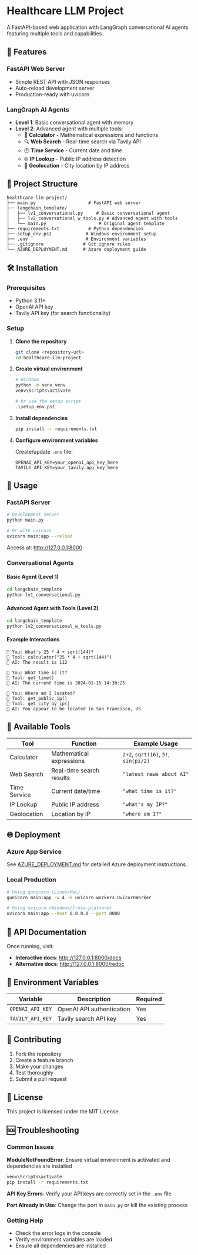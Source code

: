 # Healthcare LLM Project

A FastAPI-based web application with LangGraph conversational AI agents featuring multiple tools and capabilities.

## 🚀 Features

### FastAPI Web Server
- Simple REST API with JSON responses
- Auto-reload development server
- Production-ready with uvicorn

### LangGraph AI Agents
- **Level 1**: Basic conversational agent with memory
- **Level 2**: Advanced agent with multiple tools:
  - 🧮 **Calculator** - Mathematical expressions and functions
  - 🔍 **Web Search** - Real-time search via Tavily API
  - 🕐 **Time Service** - Current date and time
  - 🌐 **IP Lookup** - Public IP address detection
  - 📍 **Geolocation** - City location by IP address

## 📁 Project Structure

```
healthcare-llm-project/
├── main.py                    # FastAPI web server
├── langchain_template/
│   ├── lv1_conversational.py     # Basic conversational agent
│   ├── lv2_conversational_w_tools.py # Advanced agent with tools
│   └── main.py                    # Original agent template
├── requirements.txt           # Python dependencies
├── setup_env.ps1             # Windows environment setup
├── .env                      # Environment variables
├── .gitignore               # Git ignore rules
└── AZURE_DEPLOYMENT.md      # Azure deployment guide
```

## 🛠 Installation

### Prerequisites
- Python 3.11+
- OpenAI API key
- Tavily API key (for search functionality)

### Setup

1. **Clone the repository**
   ```bash
   git clone <repository-url>
   cd healthcare-llm-project
   ```

2. **Create virtual environment**
   ```bash
   # Windows
   python -m venv venv
   venv\Scripts\activate
   
   # Or use the setup script
   .\setup_env.ps1
   ```

3. **Install dependencies**
   ```bash
   pip install -r requirements.txt
   ```

4. **Configure environment variables**
   
   Create/update `.env` file:
   ```env
   OPENAI_API_KEY=your_openai_api_key_here
   TAVILY_API_KEY=your_tavily_api_key_here
   ```

## 🚀 Usage

### FastAPI Server
```bash
# Development server
python main.py

# Or with uvicorn
uvicorn main:app --reload
```
Access at: http://127.0.0.1:8000

### Conversational Agents

#### Basic Agent (Level 1)
```bash
cd langchain_template
python lv1_conversational.py
```

#### Advanced Agent with Tools (Level 2)
```bash
cd langchain_template
python lv2_conversational_w_tools.py
```

#### Example Interactions
```
🧑 You: What's 25 * 4 + sqrt(144)?
🔧 Tool: calculator("25 * 4 + sqrt(144)")
🤖 AI: The result is 112

🧑 You: What time is it?
🔧 Tool: get_time()
🤖 AI: The current time is 2024-01-15 14:30:25

🧑 You: Where am I located?
🔧 Tool: get_public_ip()
🔧 Tool: get_city_by_ip()
🤖 AI: You appear to be located in San Francisco, US
```

## 🔧 Available Tools

| Tool | Function | Example Usage |
|------|----------|---------------|
| Calculator | Mathematical expressions | `2+2`, `sqrt(16)`, `5!`, `sin(pi/2)` |
| Web Search | Real-time search results | `"latest news about AI"` |
| Time Service | Current date/time | `"what time is it?"` |
| IP Lookup | Public IP address | `"what's my IP?"` |
| Geolocation | Location by IP | `"where am I?"` |

## 🌐 Deployment

### Azure App Service
See [AZURE_DEPLOYMENT.md](AZURE_DEPLOYMENT.md) for detailed Azure deployment instructions.

### Local Production
```bash
# Using gunicorn (Linux/Mac)
gunicorn main:app -w 4 -k uvicorn.workers.UvicornWorker

# Using uvicorn (Windows/Cross-platform)
uvicorn main:app --host 0.0.0.0 --port 8000
```

## 📝 API Documentation

Once running, visit:
- **Interactive docs**: http://127.0.0.1:8000/docs
- **Alternative docs**: http://127.0.0.1:8000/redoc

## 🔑 Environment Variables

| Variable | Description | Required |
|----------|-------------|----------|
| `OPENAI_API_KEY` | OpenAI API authentication | Yes |
| `TAVILY_API_KEY` | Tavily search API key | Yes |

## 🤝 Contributing

1. Fork the repository
2. Create a feature branch
3. Make your changes
4. Test thoroughly
5. Submit a pull request

## 📄 License

This project is licensed under the MIT License.

## 🆘 Troubleshooting

### Common Issues

**ModuleNotFoundError**: Ensure virtual environment is activated and dependencies are installed
```bash
venv\Scripts\activate
pip install -r requirements.txt
```

**API Key Errors**: Verify your API keys are correctly set in the `.env` file

**Port Already in Use**: Change the port in `main.py` or kill the existing process

### Getting Help
- Check the error logs in the console
- Verify environment variables are loaded
- Ensure all dependencies are installed